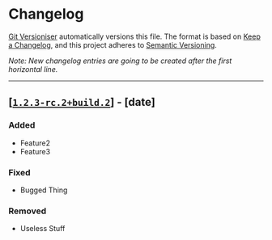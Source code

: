 # Changelog

[Git Versioniser](https://github.com/Luzkan/GitVersioniser) automatically versions this file. The format is based on [Keep a Changelog](https://keepachangelog.com/en/1.0.0/), and this project adheres to [Semantic Versioning](https://semver.org/spec/v2.0.0.html).

_Note: New changelog entries are going to be created after the first horizontal line._

---

## [[`1.2.3-rc.2+build.2`]] - [date]

### Added

- Feature2
- Feature3

### Fixed

- Bugged Thing

### Removed

- Useless Stuff



[`1.2.3-rc.2+build.2`]: https://github.com/Luzkan/GitVersioniserTest/releases/tag/1.2.3-rc.2+build.2
